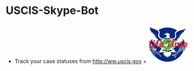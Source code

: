 # USCIS-Skype-Bot
- Track your case statuses from http://ww.uscis.gov
+![alt text](https://raw.githubusercontent.com/haithamkhedre/USCIS-skype-Bot/master/USCISBot/USCISBot/images/lt.png)
